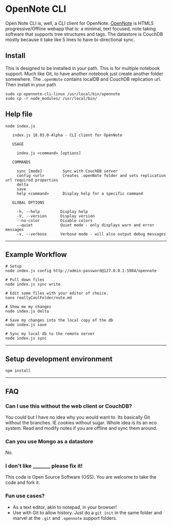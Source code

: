 # OpenNote CLI

Open Note CLI is, well, a CLI client for OpenNote.
[OpenNote](https://github.com/FoxUSA/OpenNote/) is HTML5 progressive/Offline webapp that is: a minimal, text focused, note taking software that supports tree structures and tags. The datastore is CouchDB mostly because it take like 5 lines to have bi-directional sync.

## Install

This is designed to be installed in your path. This is for multiple notebook support. Much like Git, to have another notebook just create another folder somewhere. The `.openNote` contains localDB and CouchDB replication url. Then install in your path
```
sudo cp opennote-cli-linux /usr/local/bin/opennote
sudo cp -r node_modules/ /usr/local/bin/
```

## Help file
```
node index.js

   index.js 18.03.0-Alpha - CLI client for OpenNote

   USAGE

     index.js <command> [options]

   COMMANDS

     sync [mode]         Sync with CouchDB server                                             
     config <url>        Creates .openNote folder and sets replication url required properties
     delta                                                                                    
     save                                                                                     
     help <command>      Display help for a specific command                                  

   GLOBAL OPTIONS

     -h, --help         Display help                                      
     -V, --version      Display version                                   
     --no-color         Disable colors                                    
     --quiet            Quiet mode - only displays warn and error messages
     -v, --verbose      Verbose mode - will also output debug messages    

```

---

## Example Workflow
```
# Setup
node index.js config http://admin:password@127.0.0.1:5984/opennote

# Pull down files
node index.js sync write

# Edit some files with your editor of choice.
nano reallyCoolFolder/note.md

# Show me my changes
node index.js delta

# Save my changes into the local copy of the db
node index.js save

# Sync my local db to the remote server
node index.js sync

```

---

## Setup development environment
```
npm install
```


---

## FAQ
### Can I use this without the web client or CouchDB?
You could but I have no idea why you would want to. Its basically Git without the branches. IE cookies without sugar. Whole idea is its an eco system. Read and modify notes if you are offline and sync them around.

### Can you use Mongo as a datastore
No.

### I don't like _______ please fix it!
This code is Open Source Software (OSS). You are welcome to take the code and fork it.


### Fun use cases?
- As a text editor, akin to notepad, in your browser!
- Use with Git to allow history. Just do a `git init` in the same folder and marvel at the `.git` and `.opennote` support folders.
